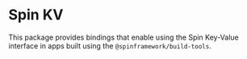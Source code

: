 # Spin KV

This package provides bindings that enable using the Spin Key-Value interface in apps built using the `@spinframework/build-tools`.
